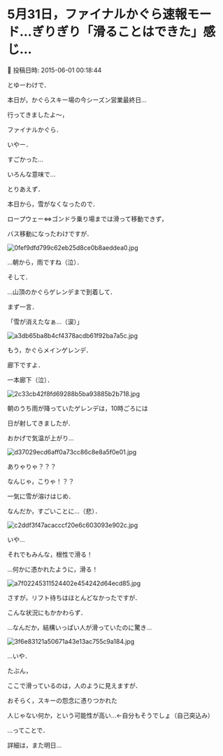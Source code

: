 # 5月31日，ファイナルかぐら速報モード…ぎりぎり「滑ることはできた」感じ…

📅 投稿日時: 2015-06-01 00:18:44

とゆーわけで．


本日が，かぐらスキー場の今シーズン営業最終日…


行ってきましたよ～，


ファイナルかぐら．





いやー．


すごかった…


いろんな意味で…





とりあえず．


本日から，雪がなくなったので．


ロープウェー⇔ゴンドラ乗り場までは滑って移動できず，


バス移動になったわけですが．




![0fef9dfd799c62eb25d8ce0b8aeddea0.jpg](images/0fef9dfd799c62eb25d8ce0b8aeddea0.jpg)




…朝から，雨ですね（泣）．





そして．


…山頂のかぐらゲレンデまで到着して．


まず一言．


「雪が消えたなぁ…（涙）」




![a3db65ba8b4cf4378acdb61f92ba7a5c.jpg](images/a3db65ba8b4cf4378acdb61f92ba7a5c.jpg)







もう，かぐらメインゲレンデ．


廊下ですよ．


一本廊下（泣）．




![2c33cb42f8fd69288b5ba93885b2b718.jpg](images/2c33cb42f8fd69288b5ba93885b2b718.jpg)







朝のうち雨が降っていたゲレンデは，10時ごろには


日が射してきましたが．


おかげで気温が上がり…




![d37029ecd6aff0a73cc86c8e8a5f0e01.jpg](images/d37029ecd6aff0a73cc86c8e8a5f0e01.jpg)




ありゃりゃ？？？


なんじゃ，こりゃ！？？





一気に雪が溶けはじめ．


なんだか，すごいことに…（悲）．




![c2ddf3f47acacccf20e6c603093e902c.jpg](images/c2ddf3f47acacccf20e6c603093e902c.jpg)




いや…


それでもみんな，根性で滑る！


…何かに憑かれたように，滑る！




![a7f02245311524402e454242d64ecd85.jpg](images/a7f02245311524402e454242d64ecd85.jpg)







さすが，リフト待ちはほとんどなかったですが．


こんな状況にもかかわらず．


…なんだか，結構いっぱい人が滑っていたのに驚き…




![3f6e83121a50671a43e13ac755c9a184.jpg](images/3f6e83121a50671a43e13ac755c9a184.jpg)




…いや．


たぶん，


ここで滑っているのは，人のように見えますが．


おそらく，スキーの怨念に憑りつかれた


人じゃない何か，という可能性が高い…←自分もそうでしょ（自己突込み）





…ってことで．


詳細は，また明日…
